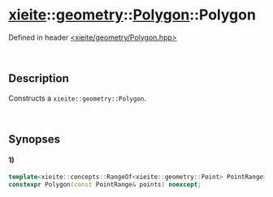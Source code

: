 # [xieite](../../xieite.md)\:\:[geometry](../../geometry.md)\:\:[Polygon](../Polygon.md)\:\:Polygon
Defined in header [<xieite/geometry/Polygon.hpp>](../../../include/xieite/geometry/Polygon.hpp)

&nbsp;

## Description
Constructs a `xieite::geometry::Polygon`.

&nbsp;

## Synopses
#### 1)
```cpp
template<xieite::concepts::RangeOf<xieite::geometry::Point> PointRange>
constexpr Polygon(const PointRange& points) noexcept;
```
